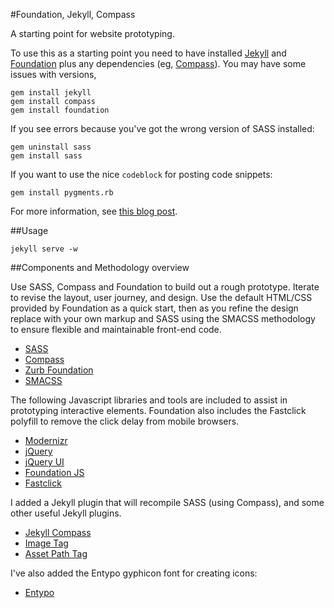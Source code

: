 #Foundation, Jekyll, Compass

A starting point for website prototyping.

To use this as a starting point you need to have installed
[Jekyll](http://jekyllrb.com/) and [Foundation](http://foundation.zurb.com/)
plus any dependencies (eg, [Compass](http://compass-style.org/)). You may
have some issues with versions,

    gem install jekyll
    gem install compass
    gem install foundation

If you see errors because you've got the wrong version of SASS installed:

    gem uninstall sass
    gem install sass

If you want to use the nice `codeblock` for posting code snippets:

    gem install pygments.rb

For more information, see
[this blog post](http://darrenmothersele.com/blog/2014/02/07/from-prototype-to-drupal-theme-2/).

##Usage

    jekyll serve -w

##Components and Methodology overview

Use SASS, Compass and Foundation to build out a rough prototype. Iterate to
revise the layout, user journey, and design. Use the default HTML/CSS provided
by Foundation as a quick start, then as you refine the design replace with
your own markup and SASS using the SMACSS methodology to ensure flexible and
maintainable front-end code.

 * [SASS](http://sass-lang.com/documentation/file.SASS_REFERENCE.html)
 * [Compass](http://compass-style.org/reference/compass/)
 * [Zurb Foundation](http://foundation.zurb.com/docs/)
 * [SMACSS](http://smacss.com/)

The following Javascript libraries and tools are included to assist in
prototyping interactive elements. Foundation also includes the Fastclick
polyfill to remove the click delay from mobile browsers.

 * [Modernizr](http://modernizr.com/)
 * [jQuery](http://api.jquery.com/)
 * [jQuery UI](http://api.jqueryui.com/)
 * [Foundation JS](http://foundation.zurb.com/docs/javascript.html)
 * [Fastclick](https://github.com/ftlabs/fastclick)

I added a Jekyll plugin that will recompile SASS (using Compass), and some other
useful Jekyll plugins.

 * [Jekyll Compass](https://gist.github.com/darrenmothersele/8899153)
 * [Image Tag](http://octopress.org/docs/plugins/image-tag/)
 * [Asset Path Tag](https://github.com/samrayner/jekyll-asset-path-plugin)

I've also added the Entypo gyphicon font for creating icons:

 * [Entypo](http://www.entypo.com/characters/)



